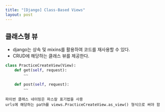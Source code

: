 ```yaml
---
title: "[Django] Class-Based Views"
layout: post
---
```


## 클래스형 뷰
- django는 상속 및 mixins를 활용하여 코드를 재사용할 수 있다.
- CRUD에 해당하는 클래스 뷰를 제공한다.

```python
class PracticeCreateView(View):
    def get(self, request):
        ~~
    
    def post(self, request):
        ~~
```
`파이썬 클래스 네이밍은 파스칼 표기법을 사용`<br/>
`urls에 해당하는 path를 views.PracticeCreateView.as_view() 형식으로 써야 함`